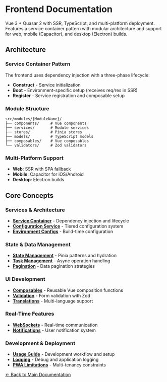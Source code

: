 # Frontend Documentation

Vue 3 + Quasar 2 with SSR, TypeScript, and multi-platform deployment. Features a service container pattern with modular architecture and support for web, mobile (Capacitor), and desktop (Electron) builds.

## Architecture

### Service Container Pattern
The frontend uses dependency injection with a three-phase lifecycle:
- **Construct** - Service initialization
- **Boot** - Environment-specific setup (receives req/res in SSR)
- **Register** - Service registration and composable setup

### Module Structure
```text
src/modules/{ModuleName}/
├── components/     # Vue components
├── services/       # Module services  
├── stores/         # Pinia stores
├── models/         # TypeScript models
├── composables/    # Vue composables
└── validators/     # Zod validators
```

### Multi-Platform Support
- **Web**: SSR with SPA fallback
- **Mobile**: Capacitor for iOS/Android
- **Desktop**: Electron builds

## Core Concepts

### Services & Architecture
- **[Service Container](./frontend-service-container.md)** - Dependency injection and lifecycle
- **[Configuration Service](./frontend-config-service.md)** - Tiered configuration system
- **[Environment Configs](./frontend-env-configs.md)** - Build-time configuration

### State & Data Management  
- **[State Management](./frontend-state-management.md)** - Pinia patterns and hydration
- **[Task Management](./frontend-task-management.md)** - Async operation handling
- **[Pagination](./frontend-pagination.md)** - Data pagination strategies

### UI Development
- **[Composables](./frontend-composables.md)** - Reusable Vue composition functions
- **[Validation](./frontend-validation.md)** - Form validation with Zod
- **[Translations](./frontend-translations.md)** - Multi-language support

### Real-Time Features
- **[WebSockets](./frontend-websockets.md)** - Real-time communication
- **[Notifications](./frontend-notifications.md)** - User notification system

### Development & Deployment
- **[Usage Guide](./frontend-usage.md)** - Development workflow and setup
- **[Logging](./frontend-logging.md)** - Debug and application logging
- **[PWA Limitations](./frontend-pwa-limitations.md)** - Multi-tenancy constraints

[← Back to Main Documentation](../README.md)
